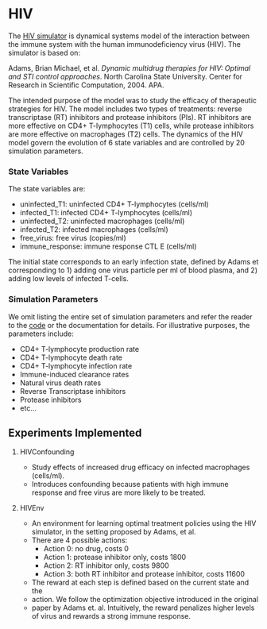 # HIV
The [HIV simulator](https://www.ncbi.nlm.nih.gov/pubmed/20369969) is dynamical
systems model of the interaction between the immune system with the human
immunodeficiency virus (HIV). The simulator is based on:

Adams, Brian Michael, et al. *Dynamic multidrug therapies for HIV: Optimal and
STI control approaches*. North Carolina State University. Center for Research in
Scientific Computation, 2004. APA.

The intended purpose of the model was to study the efficacy of therapeutic
strategies for HIV. The model includes two types of treatments: reverse
transcriptase (RT) inhibitors and protease inhibitors (PIs). RT inhibitors are
more effective on CD4+ T-lymphocytes (T1) cells, while protease inhibitors are
more effective on macrophages (T2) cells. The dynamics of the HIV model govern
the evolution of 6 state variables and are controlled by 20 simulation
parameters.

### State Variables
The state variables are:

* uninfected_T1: uninfected CD4+ T-lymphocytes (cells/ml)
* infected_T1: infected CD4+ T-lymphocytes (cells/ml)
* uninfected_T2: uninfected macrophages (cells/ml)
* infected_T2: infected macrophages (cells/ml)
* free_virus: free virus (copies/ml)
* immune_response: immune response CTL E (cells/ml)

The initial state corresponds to an early infection state, defined by Adams et
corresponding to 1) adding one virus particle per ml of blood plasma, and 2)
adding low levels of infected T-cells.

### Simulation Parameters
We omit listing the entire set of simulation parameters and refer the reader to
the [code](simulator.py) or the documentation for details. For illustrative
purposes, the parameters include:

* CD4+ T-lymphocyte production rate
* CD4+ T-lymphocyte death rate
* CD4+ T-lymphocyte infection rate
* Immune-induced clearance rates
* Natural virus death rates
* Reverse Transcriptase inhibitors
* Protease inhibitors
* etc...


## Experiments Implemented
1. HIVConfounding
    * Study effects of increased drug efficacy on infected macrophages (cells/ml).
    * Introduces confounding because patients with high immune response and free virus are more likely to be treated.

2. HIVEnv
    * An environment for learning optimal treatment policies using the HIV
      simulator, in the setting proposed by Adams, et al.
    * There are 4 possible actions:
        - Action 0: no drug, costs 0
        - Action 1: protease inhibitor only, costs 1800
        - Action 2: RT inhibitor only, costs 9800
        - Action 3: both RT inhibitor and protease inhibitor, costs 11600
    * The reward at each step is defined based on the current state and the
    * action. We follow the optimization objective introduced in the original
    * paper by Adams et. al. Intuitively, the reward penalizes higher levels of
virus and rewards a strong immune response.
